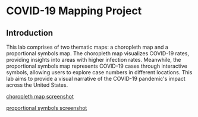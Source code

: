 # COVID-19 Mapping Project

## Introduction

This lab comprises of two thematic maps: a choropleth map and a proportional symbols map. The choropleth map visualizes COVID-19 rates, providing insights into areas with higher infection rates. Meanwhile, the proportional symbols map represents COVID-19 cases through interactive symbols, allowing users to explore case numbers in different locations. This lab aims to provide a visual narrative of the COVID-19 pandemic's impact across the United States. 

[choropleth map screenshot](./img/map1.png)

[proportional symbols screenshot](./img/map2.png)
